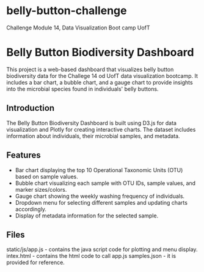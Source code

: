 # belly-button-challenge
Challenge Module 14, Data Visualization Boot camp UofT

# Belly Button Biodiversity Dashboard

This project is a web-based dashboard that visualizes belly button biodiversity data for the Challege 14 od UofT data visualization bootcamp. It includes a bar chart, a bubble chart, and a gauge chart to provide insights into the microbial species found in individuals' belly buttons.

## Introduction

The Belly Button Biodiversity Dashboard is built using D3.js for data visualization and Plotly for creating interactive charts. The dataset includes information about individuals, their microbial samples, and metadata.

## Features

- Bar chart displaying the top 10 Operational Taxonomic Units (OTU) based on sample values.
- Bubble chart visualizing each sample with OTU IDs, sample values, and marker sizes/colors.
- Gauge chart showing the weekly washing frequency of individuals.
- Dropdown menu for selecting different samples and updating charts accordingly.
- Display of metadata information for the selected sample.

## Files

static/js/app.js - contains the java script code for plotting and menu display.
intex.html - contains the html code to call app.js
samples.json - it is provided for reference.
